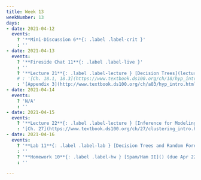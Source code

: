 ```yaml
---
title: Week 13
weekNumber: 13
days:
- date: 2021-04-12
  events:
    ? '**Mini-Discussion 6**{: .label .label-crit }'
    : ''
- date: 2021-04-13
  events:
    ? '**Fireside Chat 11**{: .label .label-live }'
    : ''
    ? '**Lecture 21**{: .label .label-lecture } [Decision Trees](lecture/lec21)'
    # : '[Ch. 18.1, 18.3](https://www.textbook.ds100.org/ch/18/hyp_intro.html)'
    : '[Appendix 3](http://www.textbook.ds100.org/ch/a03/hyp_intro.html)'
- date: 2021-04-14
  events:
    ? 'N/A'
    : ''
- date: 2021-04-15
  events:
    ? '**Lecture 22**{: .label .label-lecture } [Inference for Modeling](lecture/lec22)'
    : '[Ch. 27](https://www.textbook.ds100.org/ch/27/clustering_intro.html)'
- date: 2021-04-16
  events:
    ? '**Lab 11**{: .label .label-lab } [Decision Trees and Random Forests](https://data100.datahub.berkeley.edu/hub/user-redirect/git-pull?repo=https%3A%2F%2Fgithub.com%2FDS-100%2Fsp21&urlpath=tree%2Fsp21%2Flab%2Flab11&branch=main) (due Apr 22)'
    : ''
    ? '**Homework 10**{: .label .label-hw } [Spam/Ham II]() (due Apr 22)'
    : ''

---
```

